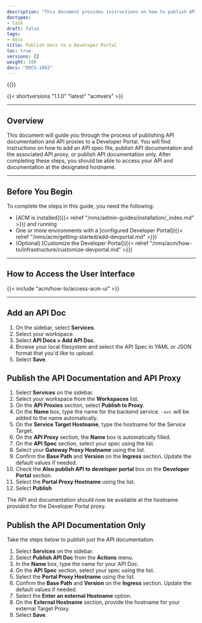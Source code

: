 ```yaml
---
description: "This document provides instructions on how to publish API documentation and API proxies to a Developer Portal in order to make them available at a designated hostname."
doctypes:
- task
draft: false
tags:
- docs
title: Publish Docs to a Developer Portal
toc: true
versions: []
weight: 100
docs: "DOCS-1082"
---
```


{{<custom-styles>}}

{{< shortversions "1.1.0" "latest" "acmvers" >}}

---

## Overview

This document will guide you through the process of publishing API documentation and API proxies to a Developer Portal. You will find instructions on how to add an API spec file, publish API documentation and the associated API proxy, or publish API documentation only. After completing these steps, you should be able to access your API and documentation at the designated hostname.

---

## Before You Begin

To complete the steps in this guide, you need the following:

- [ACM is installed]({{< relref "/nms/admin-guides/installation/_index.md" >}}) and running
- One or more environments with a [configured Developer Portal]({{< relref "/nms/acm/getting-started/add-devportal.md" >}})
- (Optional) [Customize the Developer Portal]({{< relref "/nms/acm/how-to/infrastructure/customize-devportal.md" >}})

---

## How to Access the User Interface

{{< include "acm/how-to/access-acm-ui" >}}

---

## Add an API Doc

1. On the sidebar, select **Services**.
1. Select your workspace.
1. Select **API Docs > Add API Doc**.
1. Browse your local filesystem and select the API Spec in YAML or JSON format that you'd like to upload.
1. Select **Save**.

## Publish the API Documentation and API Proxy

1. Select **Services** on the sidebar.
1. Select your workspace from the **Workspaces** list.
1. On the **API Proxies** section, select **Publish to Proxy**.
1. On the **Name** box, type the name for the backend service. `-svc` will be added to the name automatically.
1. On the **Service Target Hostname**, type the hostname for the Service Target.
1. On the **API Proxy** section, the **Name** box is automatically filled.
1. On the **API Spec** section, select your spec using the list.
1. Select your **Gateway Proxy Hostname** using the list.
1. Confirm the **Base Path** and **Version** on the **Ingress** section. Update the default values if needed.
1. Check the **Also publish API to developer portal** box on the **Developer Portal** section.
1. Select the **Portal Proxy Hostname** using the list.
1. Select **Publish**

The API and documentation should now be available at the hostname provided for the Developer Portal proxy.

## Publish the API Documentation Only

Take the steps below to publish just the API documentation.

1. Select **Services** on the sidebar.
1. Select **Publish API Doc** from the **Actions** menu.
1. In the **Name** box, type the name for your API Doc.
1. On the **API Spec** section, select your spec using the list.
1. Select the **Portal Proxy Hostname** using the list.
1. Confirm the **Base Path** and **Version** on the **Ingress** section. Update the default values if needed.
1. Select the **Enter an external Hostname** option.
1. On the **External Hostname** section, provide the hostname for your external Target Proxy.
1. Select **Save**.